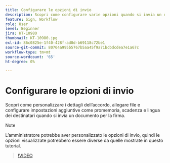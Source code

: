 ```yaml
---
title: Configurare le opzioni di invio
description: Scopri come configurare varie opzioni quando si invia un documento per la firma
feature: Sign, Workflow
role: User
level: Beginner
jira: KT-10980
thumbnail: KT-10980.jpg
exl-id: 86c0825e-1f40-428f-ad0d-b69118c72be1
source-git-commit: 80704a995b5767b5aa45f9a71bcbdcdea7e1a67c
workflow-type: tm+mt
source-wordcount: '65'
ht-degree: 0%

---
```


# Configurare le opzioni di invio

Scopri come personalizzare i dettagli dell’accordo, allegare file e configurare impostazioni aggiuntive come promemoria, scadenza e lingua dei destinatari quando si invia un documento per la firma.

>[!NOTE]
>
>L’amministratore potrebbe aver personalizzato le opzioni di invio, quindi le opzioni visualizzate potrebbero essere diverse da quelle mostrate in questo tutorial.

>[!VIDEO](https://video.tv.adobe.com/v/346675?quality=12&learn=on&hidetitle=true)
